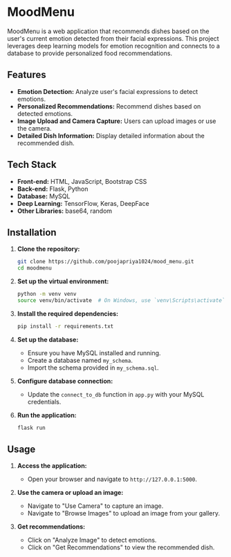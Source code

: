 # MoodMenu

MoodMenu is a web application that recommends dishes based on the user's current emotion detected from their facial expressions. This project leverages deep learning models for emotion recognition and connects to a database to provide personalized food recommendations.

## Features

- **Emotion Detection:** Analyze user's facial expressions to detect emotions.
- **Personalized Recommendations:** Recommend dishes based on detected emotions.
- **Image Upload and Camera Capture:** Users can upload images or use the camera.
- **Detailed Dish Information:** Display detailed information about the recommended dish.

## Tech Stack

- **Front-end:** HTML, JavaScript, Bootstrap CSS 
- **Back-end:** Flask, Python
- **Database:** MySQL
- **Deep Learning:** TensorFlow, Keras, DeepFace
- **Other Libraries:** base64, random

## Installation

1. **Clone the repository:**
    ```sh
    git clone https://github.com/poojapriya1024/mood_menu.git
    cd moodmenu
    ```

2. **Set up the virtual environment:**
    ```sh
    python -m venv venv
    source venv/bin/activate  # On Windows, use `venv\Scripts\activate`
    ```

3. **Install the required dependencies:**
    ```sh
    pip install -r requirements.txt
    ```

4. **Set up the database:**
    - Ensure you have MySQL installed and running.
    - Create a database named `my_schema`.
    - Import the schema provided in `my_schema.sql`.

5. **Configure database connection:**
    - Update the `connect_to_db` function in `app.py` with your MySQL credentials.

6. **Run the application:**
    ```sh
    flask run
    ```

## Usage

1. **Access the application:**
    - Open your browser and navigate to `http://127.0.0.1:5000`.

2. **Use the camera or upload an image:**
    - Navigate to "Use Camera" to capture an image.
    - Navigate to "Browse Images" to upload an image from your gallery.

3. **Get recommendations:**
    - Click on "Analyze Image" to detect emotions.
    - Click on "Get Recommendations" to view the recommended dish.
